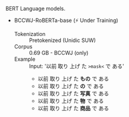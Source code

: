 BERT Language models.

<ul>
  <li>BCCWJ-RoBERTa-base (⚡ Under Training)
    <dl>
      <dt>Tokenization</dt>
      <dd>Pretokenized (Unidic SUW)</dd>
      <dt>Corpus</dt>
      <dd>0.69 GB - BCCWJ (only)</dd>
      <dt>Example</dt>
      <dd> Input: '以前 取り 上げ た <code>&gt;mask&lt;</code> で ある'
        <ul><li>以前 取り 上げ た <strong>もの</strong> で ある</li>
          <li>以前 取り 上げ た <strong>の</strong> で ある
          <li>以前 取り 上げ た <strong>写真</strong> で ある</li>
          <li>以前 取り 上げ た <strong>物</strong> で ある</li>
          <li>以前 取り 上げ た <strong>商品</strong> で ある</li>
    </dl>
  </li>
 </ul>
